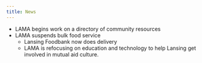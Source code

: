 ```yaml
---
title: News
---
```

 * LAMA begins work on a directory of community resources
 * LAMA suspends bulk food service
    * Lansing Foodbank now does delivery
    * LAMA is refocusing on education and technology to help Lansing get involved in mutual aid culture.

<!--
    * You can find our current directory in the menu up top or you can [click here](%base_url%?resources) to access it. 
-->
